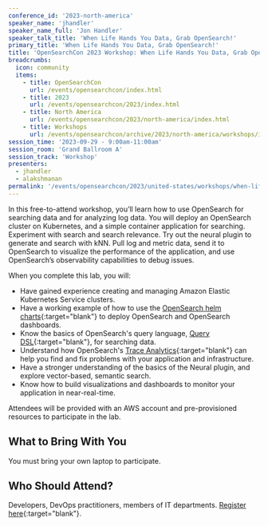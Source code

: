 ```yaml
---
conference_id: '2023-north-america'
speaker_name: 'jhandler'
speaker_name_full: 'Jon Handler'
speaker_talk_title: 'When Life Hands You Data, Grab OpenSearch!'
primary_title: 'When Life Hands You Data, Grab OpenSearch!'
title: 'OpenSearchCon 2023 Workshop: When Life Hands You Data, Grab OpenSearch!'
breadcrumbs:
  icon: community
  items:
    - title: OpenSearchCon
      url: /events/opensearchcon/index.html
    - title: 2023
      url: /events/opensearchcon/2023/index.html
    - title: North America
      url: /events/opensearchcon/2023/north-america/index.html
    - title: Workshops
      url: /events/opensearchcon/archive/2023/north-america/workshops/index.html
session_time: '2023-09-29 - 9:00am-11:00am'
session_room: 'Grand Ballroom A'
session_track: 'Workshop'
presenters:
  - jhandler
  - alakshmanan
permalink: '/events/opensearchcon/2023/united-states/workshops/when-life-hands-you-data-grab-opensearch.html'
---
```


In this free-to-attend workshop, you’ll learn how to use OpenSearch for searching data and for analyzing log data. You will deploy an OpenSearch cluster on Kubernetes, and a simple container application for searching. Experiment with search and search relevance. Try out the neural plugin to generate and search with kNN. Pull log and metric data, send it to OpenSearch to visualize the performance of the application, and use OpenSearch’s observability capabilities to debug issues.

When you complete this lab, you will:

- Have gained experience creating and managing Amazon Elastic Kubernetes Service clusters.
- Have a working example of how to use the [OpenSearch helm charts](https://github.com/opensearch-project/helm-charts/blob/main/README.md){:target="blank"} to deploy OpenSearch and OpenSearch dashboards.
- Know the basics of OpenSearch&apos;s query language, [Query DSL](https://opensearch.org/docs/latest/query-dsl/index/){:target="blank"}, for searching data.
- Understand how OpenSearch&apos;s [Trace Analytics](https://opensearch.org/docs/latest/monitoring-plugins/trace/index/){:target="blank"} can help you find and fix problems with your application and infrastructure.
- Have a stronger understanding of the basics of the Neural plugin, and explore vector-based, semantic search.
- Know how to build visualizations and dashboards to monitor your application in near-real-time.

Attendees will be provided with an AWS account and pre-provisioned resources to participate in the lab.

## What to Bring With You

You must bring your own laptop to participate.

## Who Should Attend?

Developers, DevOps practitioners, members of IT departments. [Register here](https://opensearchcon2023workshops.splashthat.com/){:target="blank"}.
